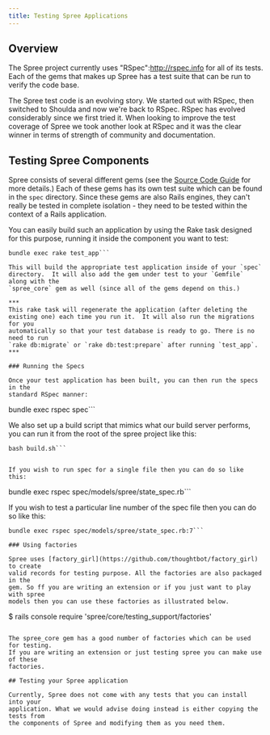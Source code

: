 ```yaml
---
title: Testing Spree Applications
---
```


## Overview

The Spree project currently uses "RSpec":http://rspec.info for all of its tests.
Each of the gems that makes up Spree has a test suite that can be run to verify
the code base.

The Spree test code is an evolving story.  We started out with RSpec, then
switched to Shoulda and now we're back to RSpec.  RSpec has evolved considerably
since we first tried it. When looking to improve the test coverage of Spree we
took another look at RSpec and it was the clear winner in terms of strength of
community and documentation. 

## Testing Spree Components

Spree consists of several different gems (see the [Source Code
Guide](/developer/source/navigating/#layout-and-structure) for more details.)
Each of these gems has its own test suite which can be found in the `spec`
directory.  Since these gems are also Rails engines, they can't really be tested
in complete isolation - they need to be tested within the context of a Rails
application.

You can easily build such an application by using the Rake task designed for
this purpose, running it inside the component you want to test:

```
bundle exec rake test_app```

This will build the appropriate test application inside of your `spec`
directory.  It will also add the gem under test to your `Gemfile` along with the
`spree_core` gem as well (since all of the gems depend on this.)

***
This rake task will regenerate the application (after deleting the
existing one) each time you run it.  It will also run the migrations for you
automatically so that your test database is ready to go. There is no need to run
`rake db:migrate` or `rake db:test:prepare` after running `test_app`.
***

### Running the Specs

Once your test application has been built, you can then run the specs in the
standard RSpec manner:

```
bundle exec rspec spec```

We also set up a build script that mimics what our build server performs, you can run it from
the root of the spree project like this:

```
bash build.sh```


If you wish to run spec for a single file then you can do so like this:

```
bundle exec rspec spec/models/spree/state_spec.rb```

If you wish to test a particular line number of the spec file then you can do so
like this:

```
bundle exec rspec spec/models/spree/state_spec.rb:7```

### Using factories

Spree uses [factory_girl](https://github.com/thoughtbot/factory_girl) to create
valid records for testing purpose. All the factories are also packaged in the
gem. So ff you are writing an extension or if you just want to play with spree
models then you can use these factories as illustrated below.

```
$ rails console
require 'spree/core/testing_support/factories'
```

The spree_core gem has a good number of factories which can be used for testing.
If you are writing an extension or just testing spree you can make use of these
factories.

## Testing your Spree application

Currently, Spree does not come with any tests that you can install into your
application. What we would advise doing instead is either copying the tests from
the components of Spree and modifying them as you need them.
